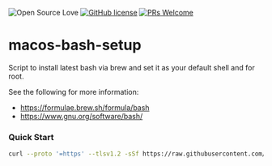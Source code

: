 ![Open Source Love](https://badges.frapsoft.com/os/v2/open-source.svg?v=103) [![GitHub license](https://img.shields.io/badge/licence-GPL--3.0-blue)](LICENSE) [![PRs Welcome](https://img.shields.io/badge/PRs-welcome-green.svg)](.github/CONTRIBUTING.md)
<br>

# macos-bash-setup
Script to install latest bash via brew and set it as your default shell and for root.

See the following for more information:

- https://formulae.brew.sh/formula/bash
- https://www.gnu.org/software/bash/

### Quick Start

```bash
curl --proto '=https' --tlsv1.2 -sSf https://raw.githubusercontent.com/unix-terminal-setup/macos-bash-setup/main/setup.sh | bash
```
